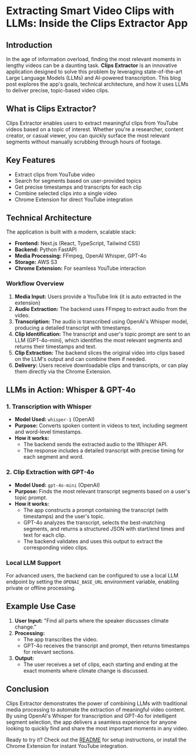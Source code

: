 # Extracting Smart Video Clips with LLMs: Inside the Clips Extractor App

## Introduction

In the age of information overload, finding the most relevant moments in lengthy videos can be a daunting task. **Clips Extractor** is an innovative application designed to solve this problem by leveraging state-of-the-art Large Language Models (LLMs) and AI-powered transcription. This blog post explores the app's goals, technical architecture, and how it uses LLMs to deliver precise, topic-based video clips.

## What is Clips Extractor?

Clips Extractor enables users to extract meaningful clips from YouTube videos based on a topic of interest. Whether you're a researcher, content creator, or casual viewer, you can quickly surface the most relevant segments without manually scrubbing through hours of footage.

## Key Features

- Extract clips from YouTube video
- Search for segments based on user-provided topics
- Get precise timestamps and transcripts for each clip
- Combine selected clips into a single video
- Chrome Extension for direct YouTube integration

## Technical Architecture

The application is built with a modern, scalable stack:

- **Frontend:** Next.js (React, TypeScript, Tailwind CSS)
- **Backend:** Python FastAPI
- **Media Processing:** FFmpeg, OpenAI Whisper, GPT-4o
- **Storage:** AWS S3
- **Chrome Extension:** For seamless YouTube interaction

### Workflow Overview

1. **Media Input:** Users provide a YouTube link (it is auto extracted in the extension)
2. **Audio Extraction:** The backend uses FFmpeg to extract audio from the video.
3. **Transcription:** The audio is transcribed using OpenAI's Whisper model, producing a detailed transcript with timestamps.
4. **Clip Identification:** The transcript and user's topic prompt are sent to an LLM (GPT-4o-mini), which identifies the most relevant segments and returns their timestamps and text.
5. **Clip Extraction:** The backend slices the original video into clips based on the LLM's output and can combine them if needed.
6. **Delivery:** Users receive downloadable clips and transcripts, or can play them directly via the Chrome Extension.

## LLMs in Action: Whisper & GPT-4o

### 1. Transcription with Whisper

- **Model Used:** `whisper-1` (OpenAI)
- **Purpose:** Converts spoken content in videos to text, including segment and word-level timestamps.
- **How it works:**
  - The backend sends the extracted audio to the Whisper API.
  - The response includes a detailed transcript with precise timing for each segment and word.

### 2. Clip Extraction with GPT-4o

- **Model Used:** `gpt-4o-mini` (OpenAI)
- **Purpose:** Finds the most relevant transcript segments based on a user's topic prompt.
- **How it works:**
  - The app constructs a prompt containing the transcript (with timestamps) and the user's topic.
  - GPT-4o analyzes the transcript, selects the best-matching segments, and returns a structured JSON with start/end times and text for each clip.
  - The backend validates and uses this output to extract the corresponding video clips.

### Local LLM Support

For advanced users, the backend can be configured to use a local LLM endpoint by setting the `OPENAI_BASE_URL` environment variable, enabling private or offline processing.

## Example Use Case

1. **User Input:** "Find all parts where the speaker discusses climate change."
2. **Processing:**
   - The app transcribes the video.
   - GPT-4o receives the transcript and prompt, then returns timestamps for relevant sections.
3. **Output:**
   - The user receives a set of clips, each starting and ending at the exact moments where climate change is discussed.

## Conclusion

Clips Extractor demonstrates the power of combining LLMs with traditional media processing to automate the extraction of meaningful video content. By using OpenAI's Whisper for transcription and GPT-4o for intelligent segment selection, the app delivers a seamless experience for anyone looking to quickly find and share the most important moments in any video.

Ready to try it? Check out the [README](./README.md) for setup instructions, or install the Chrome Extension for instant YouTube integration. 